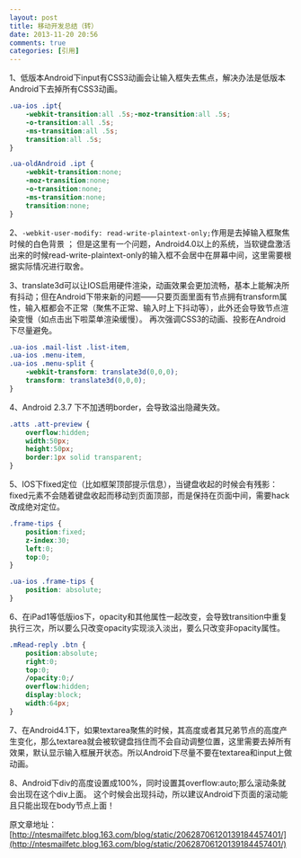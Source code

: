 ```yaml
---
layout: post
title: 移动开发总结（转）
date: 2013-11-20 20:56
comments: true
categories: [引用]
---
```


1、低版本Android下input有CSS3动画会让输入框失去焦点，解决办法是低版本Android下去掉所有CSS3动画。

```css
.ua-ios .ipt{
    -webkit-transition:all .5s;-moz-transition:all .5s;
    -o-transition:all .5s;
    -ms-transition:all .5s;
    transition:all .5s;
}

.ua-oldAndroid .ipt {
    -webkit-transition:none;
    -moz-transition:none;
    -o-transition:none;
    -ms-transition:none;
    transition:none;
}
```

2、`-webkit-user-modify: read-write-plaintext-only;`作用是去掉输入框聚焦时候的白色背景 ； 但是这里有一个问题，Android4.0以上的系统，当软键盘激活出来的时候read-write-plaintext-only的输入框不会居中在屏幕中间，这里需要根据实际情况进行取舍。

3、translate3d可以让IOS启用硬件渲染，动画效果会更加流畅，基本上能解决所有抖动；但在Android下带来新的问题——只要页面里面有节点拥有transform属性，输入框都会不正常（聚焦不正常、输入时上下抖动等），此外还会导致节点渲染变慢（如点击出下啦菜单渲染缓慢）。 再次强调CSS3的动画、投影在Android下尽量避免。

```css
.ua-ios .mail-list .list-item, 
.ua-ios .menu-item, 
.ua-ios .menu-split { 
    -webkit-transform: translate3d(0,0,0); 
    transform: translate3d(0,0,0); 
}
```

4、Android 2.3.7 下不加透明border，会导致溢出隐藏失效。 

```css
.atts .att-preview {
    overflow:hidden;
    width:50px;
    height:50px;
    border:1px solid transparent;
}
```

5、IOS下fixed定位（比如框架顶部提示信息），当键盘收起的时候会有残影：fixed元素不会随着键盘收起而移动到页面顶部，而是保持在页面中间，需要hack改成绝对定位。 

```css
.frame-tips { 
    position:fixed;
    z-index:30;
    left:0;
    top:0;
} 

.ua-ios .frame-tips {
    position: absolute;
}
```

6、在iPad1等低版ios下，opacity和其他属性一起改变，会导致transition中重复执行三次，所以要么只改变opacity实现淡入淡出，要么只改变非opacity属性。 

```css
.mRead-reply .btn {
    position:absolute;
    right:0;
    top:0;
    /opacity:0;/
    overflow:hidden;
    display:block;
    width:64px;
}
```

7、在Android4.1下，如果textarea聚焦的时候，其高度或者其兄弟节点的高度产生变化，那么textarea就会被软键盘挡住而不会自动调整位置，这里需要去掉所有效果，默认显示输入框展开状态。所以Android下尽量不要在textarea和input上做动画。

8、Android下div的高度设置成100%，同时设置其overflow:auto;那么滚动条就会出现在这个div上面。 这个时候会出现抖动，所以建议Android下页面的滚动能且只能出现在body节点上面！

原文章地址：[http://ntesmailfetc.blog.163.com/blog/static/20628706120139184457401/](http://ntesmailfetc.blog.163.com/blog/static/20628706120139184457401/)
